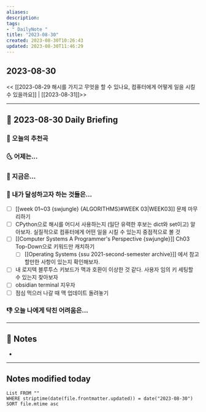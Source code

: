 ```yaml
---
aliases: 
description:
tags:
- " DailyNote "
title: "2023-08-30"
created: 2023-08-30T10:26:43
updated: 2023-08-30T11:46:29
---
```


## 2023-08-30

<< [[2023-08-29 해시를 가지고 무엇을 할 수 있나요, 컴퓨터에게 어떻게 일을 시킬 수 있을까요]] | [[2023-08-31]]>>

---

## 📅 2023-08-30 Daily Briefing

### 🎵 오늘의 추천곡

### 🌜 어제는...

### 🙌 지금은...

### 🚀 내가 달성하고자 하는 것들은...

- [ ] [[week 01~03 {swjungle} {ALGORITHMS}#WEEK 03|WEEK03]] 문제 마무리하기
- [ ] CPython으로 해시를 어디서 사용하는지 (일단 유력한 후보는 dict와 set이고) 알아보자. 실질적으로 컴퓨터에게 어떤 일을 시킬 수 있는지 중점적으로 볼 것
- [ ] [[Computer Systems A Programmer's Perspective {swjungle}]] Ch03 Top-Down으로 키워드만 캐치하기
	- [ ] [[Operating Systems {ssu 2021-second-semester archive}]] 에서 참고할만한 사항이 있는지 확인해보자.
- [ ] 내 로지텍 블루투스 키보드가 맥과 호환이 이상한 것 같다. 사용자 임의 키 세팅할 수 있는지 찾아보자
- [ ] obsidian terminal 지우자
- [ ] 점심 먹으러 나갈 때 맥 업데이트 돌려놓기

### 👎 오늘 나에게 닥친 어려움은...

---

## 📝 Notes

- 

---

## Notes modified today

```dataview
List FROM "" 
WHERE striptime(date(file.frontmatter.updated)) = date("2023-08-30") 
SORT file.mtime asc
```
